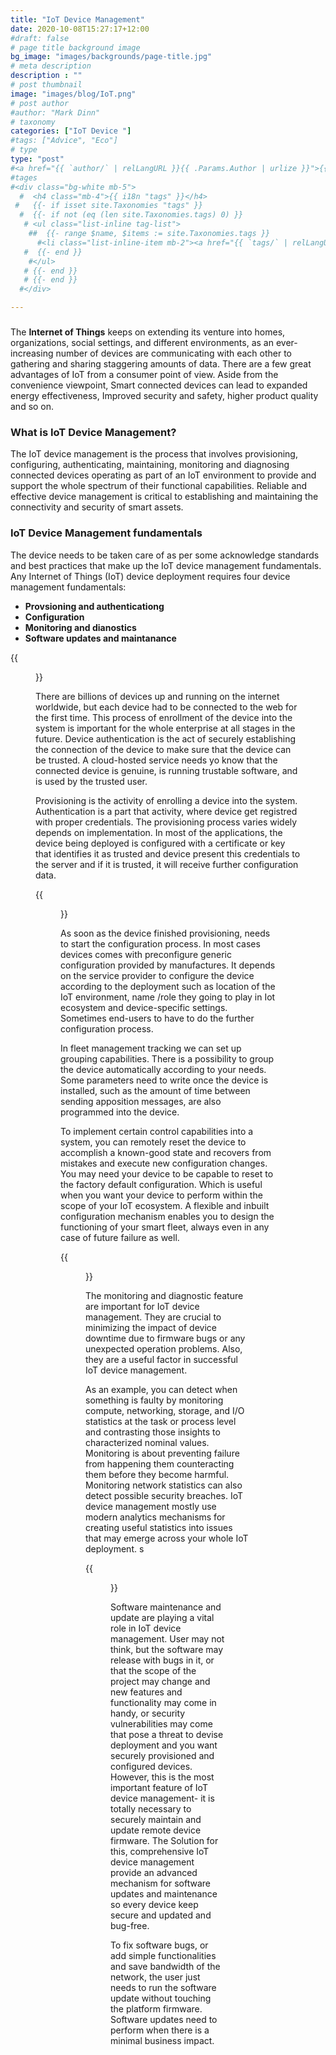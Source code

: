 ```yaml
---
title: "IoT Device Management"
date: 2020-10-08T15:27:17+12:00
#draft: false
# page title background image
bg_image: "images/backgrounds/page-title.jpg"
# meta description
description : ""
# post thumbnail
image: "images/blog/IoT.png"
# post author
#author: "Mark Dinn"
# taxonomy
categories: ["IoT Device "]
#tags: ["Advice", "Eco"]
# type
type: "post"
#<a href="{{ `author/` | relLangURL }}{{ .Params.Author | urlize }}">{{ .Params.Author | title }}</a>
#tages
#<div class="bg-white mb-5">
  #  <h4 class="mb-4">{{ i18n "tags" }}</h4>
 #   {{- if isset site.Taxonomies "tags" }}
  #  {{- if not (eq (len site.Taxonomies.tags) 0) }}
   # <ul class="list-inline tag-list">
    ##  {{- range $name, $items := site.Taxonomies.tags }}
      #<li class="list-inline-item mb-2"><a href="{{ `tags/` | relLangURL }}{{ $name | urlize | lower }}">{{ $name | humanize }}</a></li>
   #  {{- end }}
    #</ul>
   # {{- end }}
   # {{- end }}
  #</div>

---
```


### 
The **Internet of Things** keeps on extending its venture into homes, organizations, social settings, and different environments, as an ever-increasing number of devices are communicating with each other to gathering and sharing staggering amounts of data.  There are a few great advantages of IoT from a consumer point of view. Aside from the convenience viewpoint, Smart connected devices can lead to expanded energy effectiveness, Improved security and safety, higher product quality and so on. 
 
### What is IoT Device Management?

The IoT device management is the process that involves provisioning, configuring, authenticating, maintaining, monitoring and diagnosing connected devices operating as part of an IoT environment to provide and support the whole spectrum of their functional capabilities. Reliable and effective device management is critical to establishing and maintaining the connectivity and security of smart assets.

### IoT Device Management fundamentals

The device needs to be taken care of as per some acknowledge standards and best practices that make up the IoT device management fundamentals. Any Internet of Things (IoT) device deployment requires four device management fundamentals:


* **Provsioning and authenticationg**
* **Configuration**
* **Monitoring and dianostics**
* **Software updates and maintanance**


 {{<figure src= "/images/pro.jpg" title="Provisioning and Authencation" >}} 

There are billions of devices up and running on the internet worldwide, but each device had to be connected to the web for the first time. This process of enrollment of the device into the system is important for the whole enterprise at all stages in the future. Device authentication is the act of securely establishing the connection of the device to make sure that the device can be trusted. A cloud-hosted service needs yo know that the connected device is genuine, is running trustable software, and is used by the trusted user.  

Provisioning is the activity of enrolling a device into the system. Authentication is a part that activity, where device get registred with proper credentials. The provisioning process varies widely depends on implementation. In most of the applications, the device being deployed is configured with a certificate or key that identifies it as trusted and device present this credentials to the server and if it is trusted, it will receive further configuration data. 


 {{<figure src= "/images/config.jpg" title="Configuration" >}} 
 
 As soon as the device finished provisioning, needs to start the configuration process. In most cases devices comes with preconfigure generic configuration provided by manufactures. It depends on the service provider to configure the device according to the deployment such as  location of the IoT environment, name /role they going to play in Iot ecosystem and device-specific settings. Sometimes end-users to have to do the further configuration process.


 In fleet management tracking we can set up grouping capabilities. There is a possibility to group the device automatically according to your needs. Some parameters need to write once the device is installed, such as the amount of time between sending apposition messages, are also programmed into the device. 



 To implement certain control capabilities into a system, you can remotely reset the device to accomplish a known-good state and recovers from mistakes and execute new configuration changes. You may need your device to be capable to reset to the factory default configuration. Which is useful when you want your device to perform within the scope of your IoT ecosystem. A flexible and inbuilt configuration mechanism enables you to design the functioning of your smart fleet, always even in any case of future failure as well. 


 {{<figure src= "/images/monitor.jpg" title="Monitoring and dianostics" >}} 
 
 The monitoring and diagnostic feature are important for IoT device management. They are crucial to minimizing the impact of device downtime due to firmware bugs or any unexpected operation problems. Also, they are a useful factor in successful IoT device management. 

 
 As an example, you can detect when something is faulty by monitoring compute, networking, storage, and I/O statistics at the task or process level and contrasting those insights to characterized nominal values. Monitoring is about preventing failure from happening them counteracting them before they become harmful. Monitoring network statistics can also detect possible security breaches. IoT device management mostly use modern analytics mechanisms for creating useful statistics into issues that may emerge across your whole IoT deployment.
 s
 
 {{<figure src= "/images/main.jpg" title="Software updates and maintanance" >}}
 

 Software maintenance and update are playing a vital role in IoT device management. User may not think, but the software may release with bugs in it, or that the scope of the project may change and new features and functionality may come in handy, or security vulnerabilities may come that pose a threat to devise deployment and you want securely provisioned and configured devices. However, this is the most important feature of  IoT device management- it is totally necessary to securely maintain and update remote device firmware. The Solution for this, comprehensive IoT device management provide an advanced mechanism for software updates and maintenance so every device keep secure and updated and bug-free.

 To fix software bugs, or add simple functionalities and save bandwidth of the network, the user just needs to run the software update without touching the platform firmware.  Software updates need to perform when there is a minimal business impact. 

  









